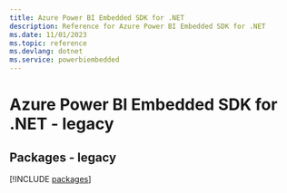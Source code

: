 ```yaml
---
title: Azure Power BI Embedded SDK for .NET
description: Reference for Azure Power BI Embedded SDK for .NET
ms.date: 11/01/2023
ms.topic: reference
ms.devlang: dotnet
ms.service: powerbiembedded
---
```

# Azure Power BI Embedded SDK for .NET - legacy
## Packages - legacy
[!INCLUDE [packages](power-bi-embedded-index.md)]